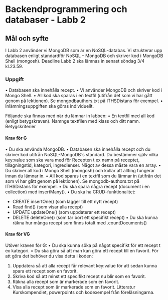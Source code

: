 # Backendprogrammering och databaser - Labb 2

## Mål och syfte

I Labb 2 använder vi MongoDB som är en NoSQL-databas. Vi strukterar upp databasen enligt
standardför NoSQL – MongoDB och skriver kod i MongoDB Shell (mongosh).
Deadline
Labb 2 ska lämnas in senast söndag 3/4 kl.23.59.

### Uppgift

• Databasen ska innehålla recept.
• Vi använder MongoDB och skriver kod i Mongo Shell.
• All kod ska sparas i en textfil (utifrån det som vi har gått genom på lektionen). Se mongodbauthors.txt på ITHSDistans för exempel.
• Inlämningsuppgiften ska göras individuellt.

Följande ska finnas med när du lämnar in labben:
• En textfil med all kod (enligt betygskraven). Namnge textfilen med klass och ditt namn.
Betygskriterier

#### Krav för G

• Du ska använda MongoDB.
• Databasen ska innehålla recept och du skriver kod utifrån NoSQL-MongoDB´s standard.
Du bestämmer själv vilka key:value som ska vara med för Recepten t ex namn på receptet,
tillagningstid, kategori, ingredienser. Något av dessa måste vara en array.
• Du skriver all kod i Mongo Shell (mongosh) och kollar att allting fungerar innan du lämnar in.
• All kod sparas i en textfil som du lämnar in (utifrån det som vi har gått genom på lektionen).
Se mongodb-authors.txt på ITHSDistans för exempel.
• Du ska spara några recept (document i en collection) med insertMany().
• Du ska ha CRUD-funktionalitet:

- CREATE insertOne() (som lägger till ett nytt recept)
- Read find() (som visar alla recept)
- UPDATE updateOne() (som uppdaterar ett recept)
- DELETE deleteOne() (som tar bort ett specifikt recept)
  • Du ska kunna räkna hur många recept som finns totalt med .countDocuments()

#### Krav för VG

Utöver kraven för G:
• Du ska kunna söka på något specifikt för ett recept t ex kategori.
• Du ska göra så att man kan göra ett recept till en favorit.
För att göra det behöver du visa detta i koden:

1. Uppdatera så att alla recept får relevant key:value för att sedan kunna spara ett recept
   som en favorit.
2. Skriva kod så att minst ett specifikt recept nu blir som en favorit.
3. Räkna alla recept som är markerade som en favorit.
4. Visa alla recept som är markerade som en favorit.
   Litteratur
   Kurskompendiet, powerpoints och kodexempel från föreläsningarna.
